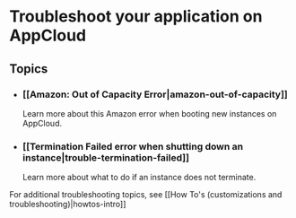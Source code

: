 # Troubleshoot your application on AppCloud

## Topics

* ### [[Amazon: Out of Capacity Error|amazon-out-of-capacity]]
  Learn more about this Amazon error when booting new instances on AppCloud.

* ### [[Termination Failed error when shutting down an instance|trouble-termination-failed]]
  Learn more about what to do if an instance does not terminate.

For additional troubleshooting topics, see [[How To's (customizations and troubleshooting)|howtos-intro]]